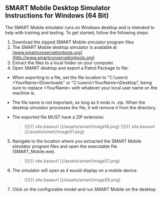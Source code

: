 ## SMART Mobile Desktop Simulator Instructions for Windows (64 Bit)

The SMART Mobile simulator runs on Windows desktop and is intended to help with training and testing. To get started, follow the following steps:

1. Download the zipped SMART Mobile simulator program files
2. The SMART Mobile desktop simulator is available at [www.smartconservationtools.org](http://www.smartconservationtools.org)
3. Extract the files to a local folder on your computer.
4. Open SMART desktop and export a Patrol Package to file:
- When exporting to a file, set the file location to \"C:\\users\\\<YourName\>\\Downloads\" or \"C:\\users\\\<YourName\>\\Desktop\", being sure to replace <YourName\> with whatever your local user name on the machine is.
- The file name is not important, as long as it ends in .zip. When the desktop simulator processes the file, it will remove it from the directory.
- The exported file MUST have a ZIP extension

    > ![]({{ site.baseurl }}/assets/smart/image16.png)
    > ![]({{ site.baseurl }}/assets/smart/image51.png)

5. Navigate to the location where you extracted the SMART Mobile simulator program files and open the executable file (SMART_Mobile.exe).
    > ![]({{ site.baseurl }}/assets/smart/image57.png)

6. The simulator will open as it would display on a mobile device.

    > ![]({{ site.baseurl }}/assets/smart/image58.png) 

7. Click on the configurable model and run SMART Mobile on the desktop.